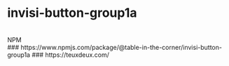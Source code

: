 # invisi-button-group1a
<br>
NPM<br>
### https://www.npmjs.com/package/@table-in-the-corner/invisi-button-group1a
### https://teuxdeux.com/
